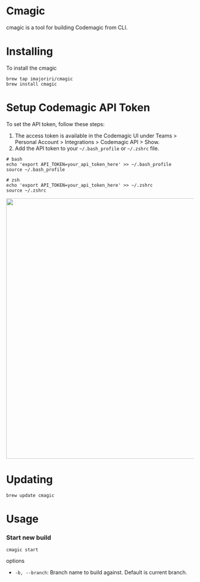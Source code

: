 # Cmagic

cmagic is a tool for building Codemagic from CLI.

# Installing

To install the cmagic

```
brew tap imajoriri/cmagic
brew install cmagic
```

# Setup Codemagic API Token

To set the API token, follow these steps:

1. The access token is available in the Codemagic UI under Teams > Personal Account > Integrations > Codemagic API > Show.
2. Add the API token to your `~/.bash_profile` or `~/.zshrc` file.

```
# bash
echo 'export API_TOKEN=your_api_token_here' >> ~/.bash_profile
source ~/.bash_profile

# zsh
echo 'export API_TOKEN=your_api_token_here' >> ~/.zshrc
source ~/.zshrc
```

<img src="https://github.com/imajoriri/codemagic-builder/assets/30540418/14d98ed9-c977-4d6c-99fd-ce80fb797e03" width="700">

# Updating

```
brew update cmagic
```

# Usage

### Start new build

```
cmagic start
```

options

- `-b, --branch`: Branch name to build against. Default is current branch.
